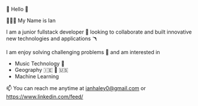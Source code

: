 👋 Hello 👋

👨🏻‍💻 My Name is Ian 


I am a junior fullstack developer 🦾 looking to collaborate and built innovative new technologies and applications 🪃

I am enjoy solving challenging problems 🤔 and am interested in
- Music Technology  🎵
- Geography 🇮🇪 🏴󠁧󠁢󠁳󠁣󠁴󠁿 🇺🇸
- Machine Learning

📫 You can reach me anytime at ianhaley0@gmail.com or https://www.linkedin.com/feed/
